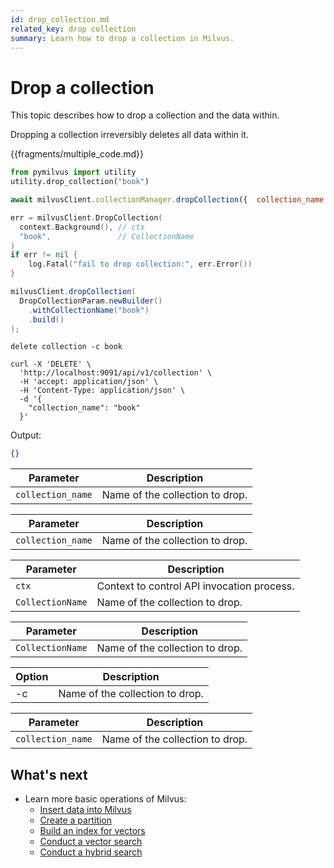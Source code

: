 ```yaml
---
id: drop_collection.md
related_key: drop collection
summary: Learn how to drop a collection in Milvus.
---
```


# Drop a collection

This topic describes how to drop a collection and the data within.

<div class="alert caution">
Dropping a collection irreversibly deletes all data within it.
</div>


{{fragments/multiple_code.md}}

```python
from pymilvus import utility
utility.drop_collection("book")
```

```javascript
await milvusClient.collectionManager.dropCollection({  collection_name: "book",});
```

```go
err = milvusClient.DropCollection(
  context.Background(), // ctx
  "book",               // CollectionName
)
if err != nil {
	log.Fatal("fail to drop collection:", err.Error())
}
```

```java
milvusClient.dropCollection(
  DropCollectionParam.newBuilder()
    .withCollectionName("book")
    .build()
);
```

```shell
delete collection -c book
```

```curl
curl -X 'DELETE' \
  'http://localhost:9091/api/v1/collection' \
  -H 'accept: application/json' \
  -H 'Content-Type: application/json' \
  -d '{
    "collection_name": "book"
  }'
```

<div class="language-curl">
Output:

```json
{}
```

</div>

<table class="language-python">
	<thead>
        <tr>
            <th>Parameter</th>
            <th>Description</th>
        </tr>
	</thead>
	<tbody>
        <tr>
            <td><code>collection_name</code></td>
            <td>Name of the collection to drop.</td>
        </tr>
	</tbody>
</table>

<table class="language-javascript">
	<thead>
        <tr>
            <th>Parameter</th>
            <th>Description</th>
        </tr>
	</thead>
	<tbody>
        <tr>
            <td><code>collection_name</code></td>
            <td>Name of the collection to drop.</td>
        </tr>
	</tbody>
</table>

<table class="language-go">
	<thead>
        <tr>
            <th>Parameter</th>
            <th>Description</th>
        </tr>
	</thead>
	<tbody>
        <tr>
            <td><code>ctx</code></td>
            <td>Context to control API invocation process.</td>
        </tr>
        <tr>
            <td><code>CollectionName</code></td>
            <td>Name of the collection to drop.</td>
        </tr>
    </tbody>
</table>

<table class="language-java">
	<thead>
        <tr>
            <th>Parameter</th>
            <th>Description</th>
        </tr>
	</thead>
	<tbody>
        <tr>
            <td><code>CollectionName</code></td>
            <td>Name of the collection to drop.</td>
        </tr>
    </tbody>
</table>

<table class="language-shell">
    <thead>
        <tr>
            <th>Option</th>
            <th>Description</th>
        </tr>
    </thead>
    <tbody>
        <tr>
            <td>-c</td>
            <td>Name of the collection to drop.</td>
        </tr>
    </tbody>
</table>

<table class="language-curl">
	<thead>
        <tr>
            <th>Parameter</th>
            <th>Description</th>
        </tr>
	</thead>
	<tbody>
        <tr>
            <td><code>collection_name</code></td>
            <td>Name of the collection to drop.</td>
        </tr>
	</tbody>
</table>

## What's next

- Learn more basic operations of Milvus:
  - [Insert data into Milvus](insert_data.md)
  - [Create a partition](create_partition.md)
  - [Build an index for vectors](build_index.md)
  - [Conduct a vector search](search.md)
  - [Conduct a hybrid search](hybridsearch.md)
